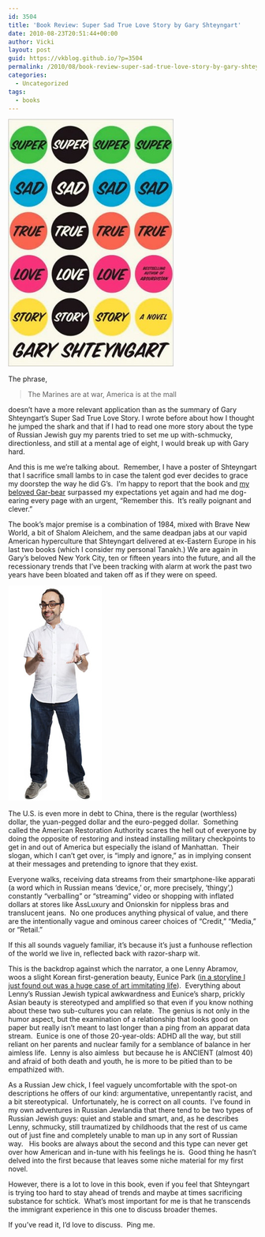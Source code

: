 ```yaml
---
id: 3504
title: 'Book Review: Super Sad True Love Story by Gary Shteyngart'
date: 2010-08-23T20:51:44+00:00
author: Vicki
layout: post
guid: https://vkblog.github.io/?p=3504
permalink: /2010/08/book-review-super-sad-true-love-story-by-gary-shteyngart/
categories:
  - Uncategorized
tags:
  - books
---
```

[<img class="aligncenter size-full wp-image-3510" title="super_sad_true_love_story.large" src="https://raw.githubusercontent.com/vkblog/vkblog.github.io/master/public/img/2010/08/super_sad_true_love_story.large_.jpg" alt="" width="335" height="500" />](https://raw.githubusercontent.com/vkblog/vkblog.github.io/master/public/img/2010/08/super_sad_true_love_story.large_.jpg)

The phrase,

> The Marines are at war, America is at the mall

doesn&#8217;t have a more relevant application than as the summary of Gary Shteyngart&#8217;s Super Sad True Love Story. I wrote before about how I thought he jumped the shark and that if I had to read one more story about the type of Russian Jewish guy my parents tried to set me up with-schmucky, directionless, and still at a mental age of eight, I would break up with Gary hard.

And this is me we&#8217;re talking about.  Remember, I have a poster of Shteyngart that I sacrifice small lambs to in case the talent god ever decides to grace my doorstep the way he did G&#8217;s.  I&#8217;m happy to report that the book and [my beloved Gar-bear](https://vkblog.github.io/2010/07/28/gary-shteyngart-kind-of-acknowledges-me-on-facebook/) surpassed my expectations yet again and had me dog-earing every page with an urgent, &#8220;Remember this.  It&#8217;s really poignant and clever.&#8221;

The book&#8217;s major premise is a combination of 1984, mixed with Brave New World, a bit of Shalom Aleichem, and the same deadpan jabs at our vapid American hyperculture that Shteyngart delivered at ex-Eastern Europe in his last two books (which I consider my personal Tanakh.) We are again in Gary&#8217;s beloved New York City, ten or fifteen years into the future, and all the recessionary trends that I&#8217;ve been tracking with alarm at work the past two years have been bloated and taken off as if they were on speed.

[<img class="aligncenter size-full wp-image-3512" title="18fob-q4-t_CA0-articleInline" src="https://raw.githubusercontent.com/vkblog/vkblog.github.io/master/public/img/2010/08/18fob-q4-t_CA0-articleInline.jpg" alt="" width="190" height="435" />](https://raw.githubusercontent.com/vkblog/vkblog.github.io/master/public/img/2010/08/18fob-q4-t_CA0-articleInline.jpg)

The U.S. is even more in debt to China, there is the regular (worthless) dollar, the yuan-pegged dollar and the euro-pegged dollar.  Something called the American Restoration Authority scares the hell out of everyone by doing the opposite of restoring and instead installing military checkpoints to get in and out of America but especially the island of Manhattan.  Their slogan, which I can&#8217;t get over, is &#8220;imply and ignore,&#8221; as in implying consent at their messages and pretending to ignore that they exist.

Everyone walks, receiving data streams from their smartphone-like apparati (a word which in Russian means &#8216;device,&#8217; or, more precisely, &#8216;thingy&#8217;,) constantly &#8220;verballing&#8221; or &#8220;streaming&#8221; video or shopping with inflated dollars at stores like AssLuxury and Onionskin for nippless bras and translucent jeans.  No one produces anything physical of value, and there are the intentionally vague and ominous career choices of &#8220;Credit,&#8221; &#8220;Media,&#8221; or &#8220;Retail.&#8221;

If this all sounds vaguely familiar, it&#8217;s because it&#8217;s just a funhouse reflection of the world we live in, reflected back with razor-sharp wit.

This is the backdrop against which the narrator, a one Lenny Abramov, woos a slight Korean first-generation beauty, Eunice Park ([in a storyline I just found out was a huge case of art immitating life](http://newyork.grubstreet.com/2006/09/gary_shteyngarts_breakfast_a_s_1.html)).  Everything about Lenny&#8217;s Russian Jewish typical awkwardness and Eunice&#8217;s sharp, prickly Asian beauty is stereotyped and amplified so that even if you know nothing about these two sub-cultures you can relate.  The genius is not only in the humor aspect, but the examination of a relationship that looks good on paper but really isn&#8217;t meant to last longer than a ping from an apparat data stream.  Eunice is one of those 20-year-olds: ADHD all the way, but still reliant on her parents and nuclear family for a semblance of balance in her aimless life.  Lenny is also aimless  but because he is ANCIENT (almost 40) and afraid of both death and youth, he is more to be pitied than to be empathized with.

As a Russian Jew chick, I feel vaguely uncomfortable with the spot-on descriptions he offers of our kind: argumentative, unrepentantly racist, and a bit stereotypical.  Unfortunately, he is correct on all counts.  I&#8217;ve found in my own adventures in Russian Jewlandia that there tend to be two types of Russian Jewish guys: quiet and stable and smart, and, as he describes Lenny, schmucky, still traumatized by childhoods that the rest of us came out of just fine and completely unable to man up in any sort of Russian way.   His books are always about the second and this type can never get over how American and in-tune with his feelings he is.  Good thing he hasn&#8217;t delved into the first because that leaves some niche material for my first novel.

However, there is a lot to love in this book, even if you feel that Shteyngart is trying too hard to stay ahead of trends and maybe at times sacrificing substance for schtick.  What&#8217;s most important for me is that he transcends the immigrant experience in this one to discuss broader themes.

If you&#8217;ve read it, I&#8217;d love to discuss.  Ping me.